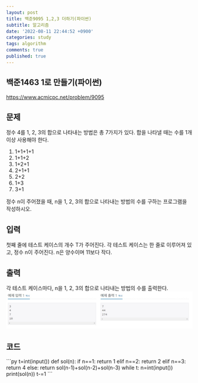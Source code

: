 ```yaml
---
layout: post
title: 백준9095 1,2,3 더하기(파이썬)
subtitle: 알고리즘
date: '2022-08-11 22:44:52 +0900'
categories: study
tags: algorithm
comments: true
published: true
---
```

## 백준1463 1로 만들기(파이썬)
<a href="https://www.acmicpc.net/problem/9095">https://www.acmicpc.net/problem/9095</a>
<h2>문제</h2>
정수 4를 1, 2, 3의 합으로 나타내는 방법은 총 7가지가 있다. 합을 나타낼 때는 수를 1개 이상 사용해야 한다.<br>
<ol>
    <li>1+1+1+1</li>
    <li>1+1+2</li>
    <li>1+2+1</li>
    <li>2+1+1</li>
    <li>2+2</li>
    <li>1+3</li>
    <li>3+1</li>
</ol>
정수 n이 주어졌을 때, n을 1, 2, 3의 합으로 나타내는 방법의 수를 구하는 프로그램을 작성하시오.<br>
<h2>입력</h2>
첫째 줄에 테스트 케이스의 개수 T가 주어진다. 각 테스트 케이스는 한 줄로 이루어져 있고, 정수 n이 주어진다. n은 양수이며 11보다 작다.<br>
<h2>출력</h2>
각 테스트 케이스마다, n을 1, 2, 3의 합으로 나타내는 방법의 수를 출력한다.<br>
<img src="/assets/img/baek9095-1.jpg" title="baek9095-1.jpg" alt="baek9095-1.jpg"/><br>
<h2>코드</h2>
```py
t=int(input())
def sol(n):
    if n==1:
        return 1
    elif n==2:
        return 2
    elif n==3:
        return 4
    else:
        return sol(n-1)+sol(n-2)+sol(n-3)
while t:
    n=int(input())
    print(sol(n))
    t-=1
```



